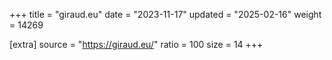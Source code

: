 +++
title = "giraud.eu"
date = "2023-11-17"
updated = "2025-02-16"
weight = 14269

[extra]
source = "https://giraud.eu/"
ratio = 100
size = 14
+++
